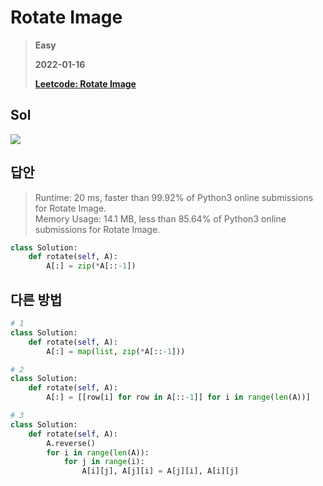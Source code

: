 # Rotate Image
> **Easy**
>
> **2022-01-16**
>
> **[Leetcode: Rotate Image](https://leetcode.com/problems/rotate-image)**


## Sol 

![](https://assets.leetcode.com/uploads/2020/08/28/mat1.jpg)

## 답안
> Runtime: 20 ms, faster than 99.92% of Python3 online submissions for Rotate Image.  
> Memory Usage: 14.1 MB, less than 85.64% of Python3 online submissions for Rotate Image.
```python
class Solution:
    def rotate(self, A):
        A[:] = zip(*A[::-1])
```

## 다른 방법
```python
# 1
class Solution:
    def rotate(self, A):
        A[:] = map(list, zip(*A[::-1]))

# 2
class Solution:
    def rotate(self, A):
        A[:] = [[row[i] for row in A[::-1]] for i in range(len(A))]

# 3
class Solution:
    def rotate(self, A):
        A.reverse()
        for i in range(len(A)):
            for j in range(i):
                A[i][j], A[j][i] = A[j][i], A[i][j]
```